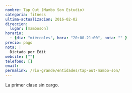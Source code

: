 ```yaml
---
nombre: Tap Out (Mambo Son Estudio)
categoria: fitness
ultima-actualizacion: 2016-02-02
direccion: 
  lugar: [mamboson]
horario: 
  - {dia: "miércoles", hora: "20:00-21:00", nota: "" }
precio: pago
nota: | 
  Dictado por Edit
website: [""]
telefono: []
email: 
permalink: /rio-grande/entidades/tap-out-mambo-son/
---
```


La primer clase sin cargo.